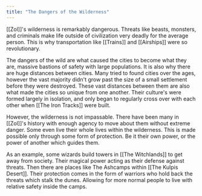 ```yaml
---
title: "The Dangers of the Wilderness"
---
```

[[Zol]]'s wilderness is remarkably dangerous. Threats like beasts, monsters, and criminals make life outside of civilization very deadly for the average person. This is why transportation like [[Trains]] and [[Airships]] were so revolutionary.

The dangers of the wild are what caused the cities to become what they are, massive bastions of safety with large populations. It is also why there are huge distances between cities. Many tried to found cities over the ages, however the vast majority didn't grow past the size of a small settlement before they were destroyed. These vast distances between them are also what made the cities so unique from one another. Their culture's were formed largely in isolation, and only began to regularly cross over with each other when [[The Iron Tracks]] were built.

However, the wilderness is not impassable. There have been many in [[Zol]]'s history with enough agency to move about them without extreme danger. Some even live their whole lives within the wilderness. This is made possible only through some form of protection. Be it their own power, or the power of another which guides them. 

As an example, some wizards build towers in [[The Witchlands]] to get away from society. Their magical power acting as their defense against threats. Then there are places like The Ashcamps within [[The Kulpis Desert]]. Their protection comes in the form of warriors who hold back the threats which stalk the dunes. Allowing for more normal people to live with relative safety inside the camps.